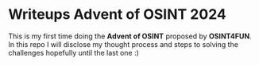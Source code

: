 # Writeups Advent of OSINT 2024

This is my first time doing the **Advent of OSINT** proposed by **OSINT4FUN**.
In this repo I will disclose my thought process and steps to solving the challenges hopefully until the last one :)

